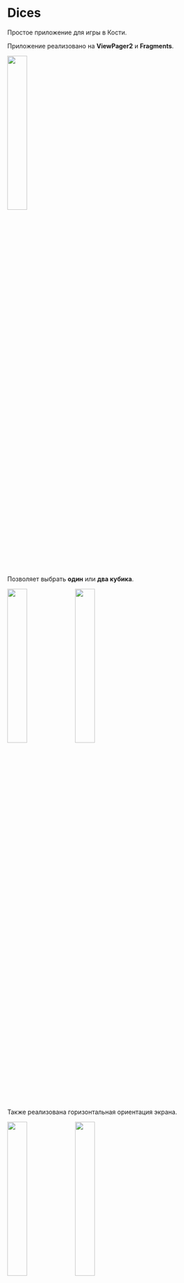 # Dices

Простое приложение для игры в Кости.

Приложение реализовано на **ViewPager2** и **Fragments**.

<image src="/ScreenShots/1.jpg" width=30% height=30%>

Позволяет выбрать **один** или **два кубика**.

<image src="/ScreenShots/2.jpg" width=30% height=30%>

<image src="/ScreenShots/3.jpg" width=30% height=30%>


Также реализована горизонтальная ориентация экрана.

<image src="/ScreenShots/4.jpg" width=30% height=30%>

<image src="/ScreenShots/5.jpg" width=30% height=30%>
